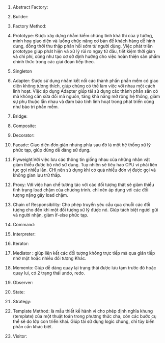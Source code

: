 1. Abstract Factory: 

2. Builder:
3. Factory Method:
4. Prototype: Được xây dựng nhằm kiểm chứng tính khả thi của ý tưởng, minh họa giao diện và luồng chức năng cơ bản để khách hàng dễ hình dung, đồng thời thu thập phản hồi sớm từ người dùng. Việc phát triển prototype giúp phát hiện và xử lý rủi ro ngay từ đầu, tiết kiệm thời gian và chi phí, cũng như tạo cơ sở định hướng cho việc hoàn thiện sản phẩm chính thức trong các giai đoạn tiếp theo.
5. Singleton
6. Adapter: Được sử dụng nhằm kết nối các thành phần phần mềm có giao diện không tương thích, giúp chúng có thể làm việc với nhau một cách linh hoạt. Việc áp dụng Adapter giúp tái sử dụng các thành phần sẵn có mà không cần sửa đổi mã nguồn, tăng khả năng mở rộng hệ thống, giảm sự phụ thuộc lẫn nhau và đảm bảo tính linh hoạt trong phát triển cũng như bảo trì phần mềm.
7. Bridge:
8. Composite:
9. Decorator:
10. Facade: Giao diện đơn giản nhưng phía sau đó là một hệ thống xử lý phức tạp, giúp dùng dễ dàng sử dụng.
11. Flyweight:Với việc lưu các thông tin giống nhau của những nhân vật giảm thiểu được bộ nhớ sử dụng. Tuy nhiên sẽ tiêu hao CPU vì phải liên tục gọi nhiều lần. CHỉ nên sử dụng khi có quá nhiều đơn vị được gọi và không gian lưu trữ thấp.
12. Proxy: Với việc hạn chế tương tác với các đối tượng thật sẽ giảm thiểu tình trạng load chậm của chương trình. chỉ nên áp dụng với các đối tượng nặng gây load chậm.
13.  Chain of Responsibility: Cho phép truyền yêu cầu qua chuỗi các đối tượng cho đến khi một đối tượng xử lý được nó. Giúp tách biệt người gửi và người nhận, giảm if-else phức tạp.
14.  Command:
15.  Interpreter:
16.  Iterator:
17.  Mediator : giúp liên kết các đối tượng không trực tiếp mà qua gián tiếp nhờ một hoặc nhiều đối tượng Khác.
18.  Memento: Giúp dễ dàng quay lại trạng thái được lưu tạm trước đó hoặc quay lui, có 2 trạng thái undo, redo.
19.  Observer:
20.  State:
21.  Strategy:
22.  Template Method: là mẫu thiết kế hành vi cho phép định nghĩa khung (template) của một thuật toán trong phương thức cha, còn các bước cụ thể sẽ do lớp con triển khai. Giúp tái sử dụng logic chung, chỉ tùy biến phần cần khác biệt.
23.  Visitor:
